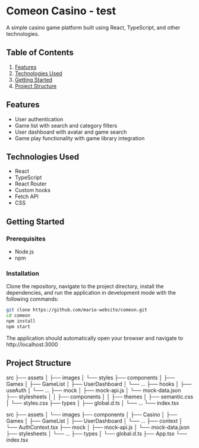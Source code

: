 # Comeon Casino - test

A simple casino game platform built using React, TypeScript, and other technologies.

## Table of Contents

1. [Features](#features)
2. [Technologies Used](#technologies-used)
3. [Getting Started](#getting-started)
4. [Project Structure](#project-structure)

## Features

- User authentication
- Game list with search and category filters
- User dashboard with avatar and game search
- Game play functionality with game library integration

## Technologies Used

- React
- TypeScript
- React Router
- Custom hooks
- Fetch API
- CSS

## Getting Started

### Prerequisites

- Node.js
- npm

### Installation

Clone the repository, navigate to the project directory, install the dependencies, and run the application in development mode with the following commands:

```bash
git clone https://github.com/mario-website/comeon.git
cd comeon
npm install
npm start
```

The application should automatically open your browser and navigate to
http://localhost:3000

## Project Structure

src
├── assets
│ ├── images
│ └── styles
├── components
│ ├── Games
│ ├── GameList
│ ├── UserDashboard
│ └── ...
├── hooks
│ ├── useAuth
│ └── ...
├── mock
│ ├── mock-api.js
│ └── mock-data.json
├── stylesheets
│ │ ├── components
│ │ ├── themes
│ ├── semantic.css
│ └── styles.css
├── types
│ ├── global.d.ts
│ └── ...
└── index.tsx

src
├── assets
│   └── images
├── components
│   ├── Casino
│   ├── Games
│   ├── GameList
│   ├── UserDashboard
│   └── ...
├── context
│   └── AuthContext.tsx
├── mock
│   ├── mock-api.js
│   └── mock-data.json
├── stylesheets
│   └── ...
├── types
│   └── global.d.ts
├── App.tsx
└── index.tsx